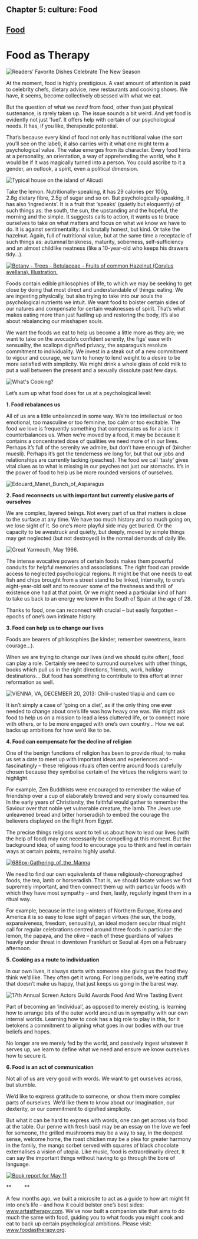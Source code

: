 
## Chapter 5: culture: Food

## [Food](../category/culture/food/index.html)

# Food as Therapy

![Readers’ Favorite Dishes Celebrate The New Season](http://i1.wp.com/www.thebookoflife.org/wp-content/uploads/2014/09/166424347.jpg)

<span class="s1">At the moment, food is highly prestigious. A vast amount of attention is paid to celebrity chefs, dietary advice, new restaurants and cooking shows. We have, it seems, become collectively obsessed with what we eat.</span>

<span class="s1">But the question of what we *need* from food, other than just physical sustenance, is rarely taken up. The issue sounds a bit weird. And yet food is evidently not just ‘fuel’. It offers help with certain of our psychological needs. It has, if you like, therapeutic potential.</span>

<span class="s1">That’s because every kind of food not only has nutritional value (the sort you’ll see on the label), it also carries with it what one might term a psychological value. The value emerges from its character. Every food hints at a personality, an orientation, a way of apprehending the world, who it would be if it was magically turned into a person. You could ascribe to it a gender, an outlook, a spirit, even a political dimension.</span>

![Typical house on the island of Alicudi](http://i0.wp.com/www.thebookoflife.org/wp-content/uploads/2014/09/492779505-1.jpg)

<span class="s1">Take the lemon. Nutritionally-speaking, it has 29 calories per 100g, 2.8g dietary fibre, 2.5g of sugar and so on. But psychologically-speaking, it has also ‘ingredients’. It is a fruit that ‘speaks’ (quietly but eloquently) of such things as: the south, the sun, the upstanding and the hopeful, the morning and the simple. It suggests calls to action, it wants us to brace ourselves to take on what matters and focus on what we know we have to do. It is against sentimentality: it is brutally honest, but kind. Or take the hazelnut. Again, full of nutritional value, but at the same time a receptacle of such things as: autumnal briskness, maturity, soberness, self-sufficiency and an almost childlike neatness (like a 10-year-old who keeps his drawers tidy…).</span>

[![Botany - Trees - Betulaceae - Fruits of common Hazelnut (Corylus avellana). Illustration.](http://i1.wp.com/www.thebookoflife.org/wp-content/uploads/2014/10/4808297471.jpg?resize=635%2C514)](http://i0.wp.com/www.thebookoflife.org/wp-content/uploads/2014/10/4808297471.jpg)

<span class="s1">Foods contain edible philosophies of life, to which we may be seeking to get close by doing that most direct and understandable of things: eating. We are ingesting physically, but also trying to take into our souls the psychological nutrients we intuit. We want food to bolster certain sides of our natures and compensate for certain weaknesses of spirit. That’s what makes eating more than just fuelling up and restoring the body, it’s also about rebalancing our misshapen souls.</span>

<span class="s1">We want the foods we eat to help us become a little more as they are; we want to take on the avocado’s confident serenity, the figs’ ease with sensuality, the scallops dignified privacy, the asparagus’s resolute commitment to individuality. We invest in a steak out of a new commitment to vigour and courage, we turn to honey to lend weight to a desire to be more satisfied with simplicity. We might drink a whole glass of cold milk to put a wall between the present and a sexually dissolute past few days.</span>

![What's Cooking?](http://i0.wp.com/www.thebookoflife.org/wp-content/uploads/2014/09/4789604811.jpg)

<span class="s1">Let’s sum up what food does for us at a psychological level:</span>

<span class="s1">**1. Food rebalances us**</span>

<span class="s1">All of us are a little unbalanced in some way. We’re too intellectual or too emotional, too masculine or too feminine, too calm or too excitable. The food we love is frequently something that compensates us for a lack: it counterbalances us. When we’re moved by a food, it may be because it contains a concentrated dose of qualities we need more of in our lives. Perhaps it’s full of the serenity we admire, but don’t have enough of (bircher muesli). Perhaps it’s got the tenderness we long for, but that our jobs and relationships are currently lacking (peaches). The food we call ‘tasty’ gives vital clues as to what is missing in our psyches not just our stomachs. It’s in the power of food to help us be more rounded versions of ourselves.</span>

![Edouard\_Manet\_Bunch\_of\_Asparagus](http://i2.wp.com/www.thebookoflife.org/wp-content/uploads/2014/09/Edouard_Manet_Bunch_of_Asparagus1.jpg)

**2. Food reconnects us with important but currently elusive parts of ourselves**

<span class="s1">We are complex, layered beings. Not every part of us that matters is close to the surface at any time. We have too much history and so much going on, we lose sight of it. So one’s more playful side may get buried. Or the capacity to be awestruck and quietly, but deeply, moved by simple things may get neglected (but not destroyed) in the normal demands of daily life.</span>

![Great Yarmouth, May 1966.](http://i1.wp.com/www.thebookoflife.org/wp-content/uploads/2014/09/90766963.jpg)

<span class="s1">The intense evocative powers of certain foods makes them powerful conduits for helpful memories and associations. The right food can provide access to neglected psychological regions. It might be that one needs to eat fish and chips brought from a street stand to be linked, internally, to one’s eight-year-old self and to recover some of the freshness and thrill of existence one had at that point. Or we might need a particular kind of ham to take us back to an energy we knew in the South of Spain at the age of 28.</span>

<span class="s1">Thanks to food, one can reconnect with crucial – but easily forgotten – epochs of one’s own intimate history.</span>

<span class="s1">**3. Food can help us to change our lives**</span>

<span class="s1">Foods are bearers of philosophies (be kinder, remember sweetness, learn courage…).</span>

<span class="s1">When we are trying to change our lives (and we should quite often), food can play a role. Certainly we need to surround ourselves with other things, books which pull us in the right directions, friends, work, holiday destinations… But food has something to contribute to this effort at inner reformation as well.</span>

![VIENNA, VA, DECEMBER 20, 2013: Chili-crusted tilapia and cam co](http://i0.wp.com/www.thebookoflife.org/wp-content/uploads/2014/09/459563751.jpg)

<span class="s1">It isn’t simply a case of ‘going on a diet’, as if the only thing one ever needed to change about one’s life was how heavy one was. We might ask food to help us on a mission to lead a less cluttered life, or to connect more with others, or to be more engaged with one’s own country… How we eat backs up ambitions for how we’d like to be.</span>

<span class="s1">**4. Food can compensate for the decline of religion**</span>

<span class="s1">One of the benign functions of religion has been to provide ritual; to make us set a date to meet up with important ideas and experiences and – fascinatingly – these religious rituals often centre around foods carefully chosen because they symbolise certain of the virtues the religions want to highlight.</span>

<span class="s1">For example, Zen Buddhists were encouraged to remember the value of friendship over a cup of elaborately brewed and very slowly consumed tea. In the early years of Christianity, the faithful would gather to remember the Saviour over that noble yet vulnerable creature, the lamb. The Jews use unleavened bread and bitter horseradish to embed the courage the believers displayed on the flight from Egypt.</span>

<span class="s1">The precise things religions want to tell us about how to lead our lives (with the help of food) may not necessarily be compelling at this moment. But the background idea; of using food to encourage you to think and feel in certain ways at certain points, remains highly useful.</span>

[![686px-Gathering\_of\_the\_Manna](http://i0.wp.com/www.thebookoflife.org/wp-content/uploads/2014/10/686px-Gathering_of_the_Manna.jpg?resize=635%2C530)](http://i1.wp.com/www.thebookoflife.org/wp-content/uploads/2014/10/686px-Gathering_of_the_Manna.jpg)

<span class="s1">We need to find our own equivalents of these religiously-choreographed foods, the tea, lamb or horseradish. That is, we should locate values we find supremely important, and then connect them up with particular foods with which they have most sympathy – and then, lastly, regularly ingest them in a ritual way.</span>

<span class="s1">For example, because in the long winters of Northern Europe, Korea and America it is so easy to lose sight of pagan virtues (the sun, the body, expansiveness, freedom, sensuality), an ideal modern secular ritual might call for regular celebrations centred around three foods in particular: the lemon, the papaya, and the olive – each of these guardians of values heavily under threat in downtown Frankfurt or Seoul at 4pm on a February afternoon.</span>

<span class="s1">**5. Cooking as a route to individuation**</span>

<span class="s1">In our own lives, it always starts with someone else giving us the food they think we’d like. They often get it wrong. For long periods, we’re eating stuff that doesn’t make us happy, that just keeps us going in the barest way.</span>

![17th Annual Screen Actors Guild Awards Food And Wine Tasting Event](http://i2.wp.com/www.thebookoflife.org/wp-content/uploads/2014/09/108296388.jpg)

<span class="s1">Part of becoming an ‘individual’, as opposed to merely existing, is learning how to arrange bits of the outer world around us in sympathy with our own internal worlds. Learning how to cook has a big role to play in this, for it betokens a commitment to aligning what goes in our bodies with our true beliefs and hopes.</span>

<span class="s1">No longer are we merely fed by the world, and passively ingest whatever it serves up, we learn to define what we need and ensure we know ourselves how to secure it.</span>

<span class="s1">**6. Food is an act of communication**</span>

<span class="s1">Not all of us are very good with words. We want to get ourselves across, but stumble.</span>

<span class="s1">We’d like to express gratitude to someone, or show them more complex parts of ourselves. We’d like them to know about our imagination, our dexterity, or our commitment to dignified simplicity.</span>

<span class="s1">But what it can be hard to express with words, one can get across via food at the table. Our penne with fresh basil may be an essay on the love we feel for someone, the grilled mushrooms may be a way to say, in the deepest sense, welcome home, the roast chicken may be a plea for greater harmony in the family, the mango sorbet served with squares of black chocolate externalises a vision of utopia. Like music, food is extraordinarily direct. It can say the important things without having to go through the bore of language.</span>

[![Book report for May 11](http://i1.wp.com/www.thebookoflife.org/wp-content/uploads/2014/10/114112703.jpg?resize=635%2C658)](http://i2.wp.com/www.thebookoflife.org/wp-content/uploads/2014/10/114112703.jpg)

<span class="s1">**         **</span>

<span class="s1">A few months ago, we built a microsite to act as a guide to how art might fit into one’s life – and how it could bolster one’s best sides: [<span class="s2">www.artastherapy.com</span>](http://www.artastherapy.com/). We’ve now built a companion site that aims to do much the same with food, guiding you to what foods you might cook and eat to back up certain psychological ambitions. Please visit: [<span class="s2">www.foodastherapy.org</span>](http://www.foodastherapy.org/).</span>